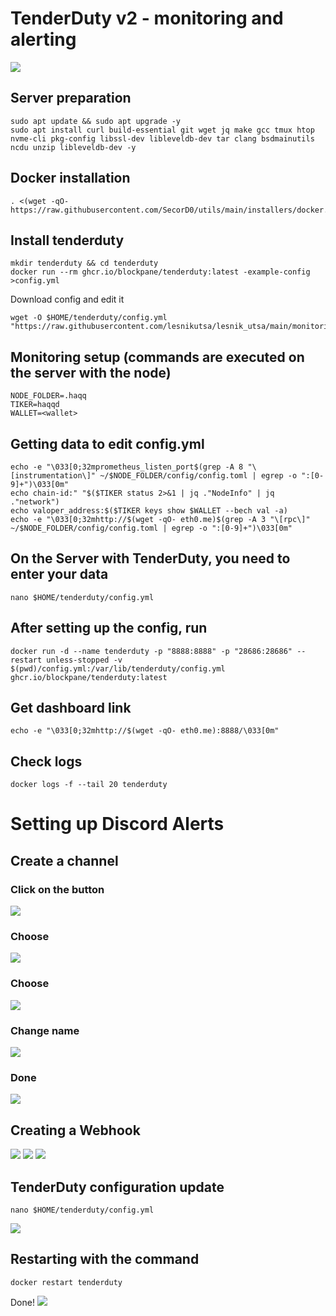 # TenderDuty v2 - monitoring and alerting
![](https://user-images.githubusercontent.com/83868103/190860486-4dc9c7ac-8884-4e85-a643-7c9777e29536.png)
## Server preparation
```
sudo apt update && sudo apt upgrade -y
sudo apt install curl build-essential git wget jq make gcc tmux htop nvme-cli pkg-config libssl-dev libleveldb-dev tar clang bsdmainutils ncdu unzip libleveldb-dev -y
```
## Docker installation
```
. <(wget -qO- https://raw.githubusercontent.com/SecorD0/utils/main/installers/docker.sh)
```
## Install tenderduty
```
mkdir tenderduty && cd tenderduty
docker run --rm ghcr.io/blockpane/tenderduty:latest -example-config >config.yml
```
Download config and edit it
```
wget -O $HOME/tenderduty/config.yml "https://raw.githubusercontent.com/lesnikutsa/lesnik_utsa/main/monitoring/TenderDuty(ru)/config.yml"
```
## Monitoring setup (commands are executed on the server with the node)
```
NODE_FOLDER=.haqq
TIKER=haqqd
WALLET=<wallet>
```
## Getting data to edit config.yml
```
echo -e "\033[0;32mprometheus_listen_port$(grep -A 8 "\[instrumentation\]" ~/$NODE_FOLDER/config/config.toml | egrep -o ":[0-9]+")\033[0m"
echo chain-id:" "$($TIKER status 2>&1 | jq ."NodeInfo" | jq ."network")
echo valoper_address:$($TIKER keys show $WALLET --bech val -a)
echo -e "\033[0;32mhttp://$(wget -qO- eth0.me)$(grep -A 3 "\[rpc\]" ~/$NODE_FOLDER/config/config.toml | egrep -o ":[0-9]+")\033[0m"
```
## On the Server with TenderDuty, you need to enter your data
```
nano $HOME/tenderduty/config.yml
```
## After setting up the config, run
```
docker run -d --name tenderduty -p "8888:8888" -p "28686:28686" --restart unless-stopped -v $(pwd)/config.yml:/var/lib/tenderduty/config.yml ghcr.io/blockpane/tenderduty:latest
```
## Get dashboard link
```
echo -e "\033[0;32mhttp://$(wget -qO- eth0.me):8888/\033[0m"
```
## Check logs
```
docker logs -f --tail 20 tenderduty
```
# Setting up Discord Alerts
## Create a channel
### Click on the button
![](https://user-images.githubusercontent.com/83868103/190870811-5a6f4ebe-e20e-47d4-8803-40811adfedde.png)
### Choose
![](https://user-images.githubusercontent.com/83868103/190870865-4ea927f7-3a79-4fda-b199-2730f1191f19.png)
### Choose
![](https://user-images.githubusercontent.com/83868103/190871041-638598e7-42da-40f4-9839-8a18970c32b7.png)
### Change name
![](https://user-images.githubusercontent.com/83868103/190871685-45053949-0cbf-437b-994c-a9887fbbe0c4.png)
### Done
![](https://user-images.githubusercontent.com/83868103/190871249-baf6bf83-c2ed-466c-958b-42313777ab3d.png)
## Creating a Webhook
![](https://img3.teletype.in/files/24/1f/241f4b9f-1f99-429e-87d4-7ca279017c1f.png)
![](https://img2.teletype.in/files/5f/2a/5f2aeb02-68b5-4c72-ad78-d9b0f6622a63.png)
![](https://img3.teletype.in/files/2c/ac/2cac225d-19e6-420e-83c7-2fb425eeba3d.png)
## TenderDuty configuration update
```
nano $HOME/tenderduty/config.yml
```
![](https://img2.teletype.in/files/d9/44/d94411df-cd43-44c9-b7ab-7bf4f6ed40e5.png)
## Restarting with the command
```
docker restart tenderduty
```
Done!
![](https://user-images.githubusercontent.com/85553781/191195229-c5a9b30b-5a76-498a-8bdf-ced37a984c24.png)
